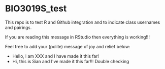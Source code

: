 # BIO3019S_test
This repo is to test R and Github integration and to indicate class usernames and pairings.

If you are reading this message in RStudio then everything is working!!!

Feel free to add your (polite) message of joy and relief below:

- Hello, I am XXX and I have made it this far!
- Hi, this is Sian and I've made it this far!!!
Double checking

